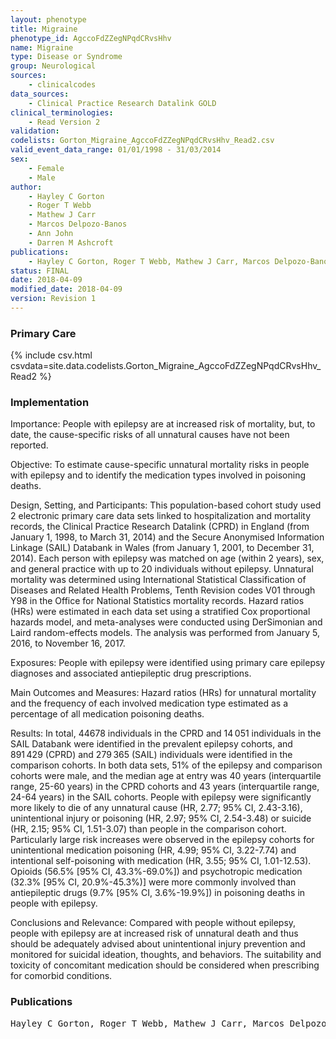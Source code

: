```yaml
---
layout: phenotype
title: Migraine
phenotype_id: AgccoFdZZegNPqdCRvsHhv
name: Migraine
type: Disease or Syndrome
group: Neurological
sources: 
    - clinicalcodes
data_sources:
    - Clinical Practice Research Datalink GOLD
clinical_terminologies:
    - Read Version 2
validation:
codelists: Gorton_Migraine_AgccoFdZZegNPqdCRvsHhv_Read2.csv
valid_event_data_range: 01/01/1998 - 31/03/2014
sex:
    - Female
    - Male
author:
    - Hayley C Gorton
    - Roger T Webb
    - Mathew J Carr
    - Marcos Delpozo-Banos
    - Ann John
    - Darren M Ashcroft    
publications:
    - Hayley C Gorton, Roger T Webb, Mathew J Carr, Marcos Delpozo-Banos, Ann John, Darren M Ashcroft, Risk of Unnatural Mortality in People With Epilepsy. JAMA Neurology, 75(8), 929-038, 2018.
status: FINAL
date: 2018-04-09
modified_date: 2018-04-09
version: Revision 1
---
```


### Primary Care

{% include csv.html csvdata=site.data.codelists.Gorton_Migraine_AgccoFdZZegNPqdCRvsHhv_Read2 %}

### Implementation

Importance:
People with epilepsy are at increased risk of mortality, but, to date, the cause-specific risks of all unnatural causes have not been reported.

Objective:
To estimate cause-specific unnatural mortality risks in people with epilepsy and to identify the medication types involved in poisoning deaths.

Design, Setting, and Participants:
This population-based cohort study used 2 electronic primary care data sets linked to hospitalization and mortality records, the Clinical Practice Research Datalink (CPRD) in England (from January 1, 1998, to March 31, 2014) and the Secure Anonymised Information Linkage (SAIL) Databank in Wales (from January 1, 2001, to December 31, 2014). Each person with epilepsy was matched on age (within 2 years), sex, and general practice with up to 20 individuals without epilepsy. Unnatural mortality was determined using International Statistical Classification of Diseases and Related Health Problems, Tenth Revision codes V01 through Y98 in the Office for National Statistics mortality records. Hazard ratios (HRs) were estimated in each data set using a stratified Cox proportional hazards model, and meta-analyses were conducted using DerSimonian and Laird random-effects models. The analysis was performed from January 5, 2016, to November 16, 2017.

Exposures:
People with epilepsy were identified using primary care epilepsy diagnoses and associated antiepileptic drug prescriptions.

Main Outcomes and Measures:
Hazard ratios (HRs) for unnatural mortality and the frequency of each involved medication type estimated as a percentage of all medication poisoning deaths.

Results: 
In total, 44678 individuals in the CPRD and 14 051 individuals in the SAIL Databank were identified in the prevalent epilepsy cohorts, and 891 429 (CPRD) and 279 365 (SAIL) individuals were identified in the comparison cohorts. In both data sets, 51% of the epilepsy and comparison cohorts were male, and the median age at entry was 40 years (interquartile range, 25-60 years) in the CPRD cohorts and 43 years (interquartile range, 24-64 years) in the SAIL cohorts. People with epilepsy were significantly more likely to die of any unnatural cause (HR, 2.77; 95% CI, 2.43-3.16), unintentional injury or poisoning (HR, 2.97; 95% CI, 2.54-3.48) or suicide (HR, 2.15; 95% CI, 1.51-3.07) than people in the comparison cohort. Particularly large risk increases were observed in the epilepsy cohorts for unintentional medication poisoning (HR, 4.99; 95% CI, 3.22-7.74) and intentional self-poisoning with medication (HR, 3.55; 95% CI, 1.01-12.53). Opioids (56.5% [95% CI, 43.3%-69.0%]) and psychotropic medication (32.3% [95% CI, 20.9%-45.3%)] were more commonly involved than antiepileptic drugs (9.7% [95% CI, 3.6%-19.9%]) in poisoning deaths in people with epilepsy.

Conclusions and Relevance:
Compared with people without epilepsy, people with epilepsy are at increased risk of unnatural death and thus should be adequately advised about unintentional injury prevention and monitored for suicidal ideation, thoughts, and behaviors. The suitability and toxicity of concomitant medication should be considered when prescribing for comorbid conditions.

### Publications

<pre>
Hayley C Gorton, Roger T Webb, Mathew J Carr, Marcos Delpozo-Banos, Ann John, Darren M Ashcroft, Risk of Unnatural Mortality in People With Epilepsy. JAMA Neurology, 75(8), 929-038, 2018.
</pre>
